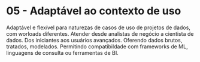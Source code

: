 
# 05 - Adaptável ao contexto de uso
Adaptável e flexível para naturezas de casos de uso de projetos de dados, com worloads diferentes. Atender desde analistas de negócio a cientista de dados. Dos iniciantes aos usuários avançados. Oferendo dados brutos, tratados, modelados. Permitindo compatibildade com frameworks de ML, linguagens de consulta ou ferramentas de BI.